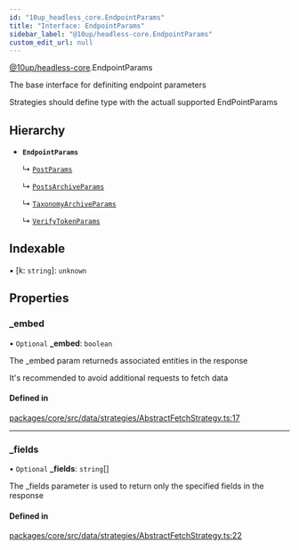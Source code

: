 ```yaml
---
id: "10up_headless_core.EndpointParams"
title: "Interface: EndpointParams"
sidebar_label: "@10up/headless-core.EndpointParams"
custom_edit_url: null
---
```


[@10up/headless-core](../modules/10up_headless_core.md).EndpointParams

The base interface for definiting endpoint parameters

Strategies should define type with the actuall supported EndPointParams

## Hierarchy

- **`EndpointParams`**

  ↳ [`PostParams`](10up_headless_core.PostParams.md)

  ↳ [`PostsArchiveParams`](10up_headless_core.PostsArchiveParams.md)

  ↳ [`TaxonomyArchiveParams`](10up_headless_core.TaxonomyArchiveParams.md)

  ↳ [`VerifyTokenParams`](10up_headless_core.VerifyTokenParams.md)

## Indexable

▪ [k: `string`]: `unknown`

## Properties

### \_embed

• `Optional` **\_embed**: `boolean`

The _embed param returneds associated entities in the response

It's recommended to avoid additional requests to fetch data

#### Defined in

[packages/core/src/data/strategies/AbstractFetchStrategy.ts:17](https://github.com/10up/headless/blob/d270384/packages/core/src/data/strategies/AbstractFetchStrategy.ts#L17)

___

### \_fields

• `Optional` **\_fields**: `string`[]

The _fields parameter is used to return only the specified fields in the response

#### Defined in

[packages/core/src/data/strategies/AbstractFetchStrategy.ts:22](https://github.com/10up/headless/blob/d270384/packages/core/src/data/strategies/AbstractFetchStrategy.ts#L22)
